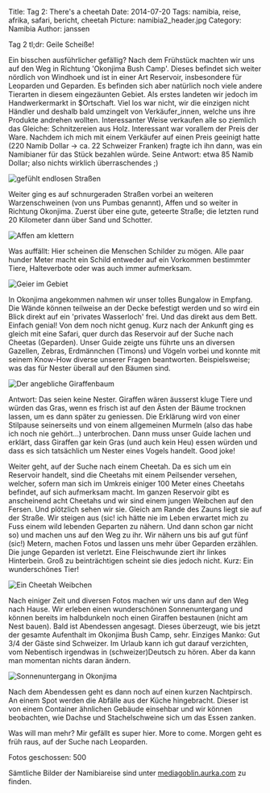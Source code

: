 Title: Tag 2: There's a cheetah
Date: 2014-07-20
Tags: namibia, reise, afrika, safari, bericht, cheetah
Picture: namibia2_header.jpg
Category: Namibia
Author: janssen

Tag 2 tl;dr: Geile Scheiße!

Ein bisschen ausführlicher gefällig? Nach dem Frühstück machten wir uns auf den Weg in Richtung 'Okonjima Bush Camp'. Dieses befindet sich weiter nördlich von Windhoek und ist in einer Art Reservoir, insbesondere für Leoparden und Geparden. Es befinden sich aber natürlich noch viele andere Tierarten in diesem eingezäunten Gebiet. Als erstes landeten wir jedoch im Handwerkermarkt in $Ortschaft. Viel los war nicht, wir die einzigen nicht Händler und deshalb bald umzingelt von Verkäufer_innen, welche uns ihre Produkte andrehen wollten. Interessanter Weise verkaufen alle so ziemlich das Gleiche: Schnitzereien aus Holz. Interessant war vorallem der Preis der Ware. Nachdem ich mich mit einem Verkäufer auf einen Preis geeinigt hatte (220 Namib Dollar -> ca. 22 Schweizer Franken) fragte ich ihn dann, was ein Namibianer für das Stück bezahlen würde. Seine Antwort: etwa 85 Namib Dollar; also nichts wirklich überraschendes ;)

![gefühlt endlosen Straßen](http://mediagoblin.aurka.com/mgoblin_media/media_entries/245/ABC1230.medium.jpg)

Weiter ging es auf schnurgeraden Straßen vorbei an weiteren Warzenschweinen (von uns Pumbas genannt), Affen und so weiter in Richtung Okonjima. Zuerst über eine gute, geteerte Straße; die letzten rund 20 Kilometer dann über Sand und Schotter.

![Affen am klettern](http://mediagoblin.aurka.com/mgoblin_media/media_entries/243/ABC1203.medium.jpg)

Was auffällt: Hier scheinen die Menschen Schilder zu mögen. Alle paar hunder Meter macht ein Schild entweder auf ein Vorkommen bestimmter Tiere, Halteverbote oder was auch immer aufmerksam.

![Geier im Gebiet](http://mediagoblin.aurka.com/mgoblin_media/media_entries/247/ABC1304.medium.jpg)

In Okonjima angekommen nahmen wir unser tolles Bungalow in Empfang. Die Wände können teilweise an der Decke befestigt werden und so wird ein Blick direkt auf ein 'privates Wasserloch' frei. Und das direkt aus dem Bett. Einfach genial! Von dem noch nicht genug. Kurz nach der Ankunft ging es gleich mit eine Safari, quer durch das Reservoir auf der Suche nach Cheetas (Geparden). Unser Guide zeigte uns führte uns an diversen Gazellen, Zebras, Erdmännchen (Timons) und Vögeln vorbei und konnte mit seinem Know-How diverse unserer Fragen beantworten. Beispielsweise; was das für Nester überall auf den Bäumen sind.

![Der angebliche Giraffenbaum](http://mediagoblin.aurka.com/mgoblin_media/media_entries/246/ABC1252_1.medium.jpg)

Antwort: Das seien keine Nester. Giraffen wären äusserst kluge Tiere und würden das Gras, wenn es frisch ist auf den Ästen der Bäume trocknen lassen, um es dann später zu geniessen. Die Erklärung wird von einer Stilpause seinerseits und von einem allgemeinen Murmeln (also das habe ich noch nie gehört...) unterbrochen. Dann muss unser Guide lachen und erklärt, dass Giraffen gar kein Gras (und auch kein Heu) essen würden und dass es sich tatsächlich um Nester eines Vogels handelt. Good joke!

Weiter geht, auf der Suche nach einem Cheetah. Da es sich um ein Reservoir handelt, sind die Cheetahs mit einem Peilsender versehen, welcher, sofern man sich im Umkreis einiger 100 Meter eines Cheetahs befindet, auf sich aufmerksam macht. Im ganzen Reservoir gibt es anscheinend acht Cheetahs und wir sind einem jungen Weibchen auf den Fersen. Und plötzlich sehen wir sie. Gleich am Rande des Zauns liegt sie auf der Straße. Wir steigen aus (sic! ich hätte nie im Leben erwartet mich zu Fuss einem wild lebenden Geparten zu nähern. Und dann schon gar nicht so) und machen uns auf den Weg zu ihr. Wir nähern uns bis auf gut fünf (sic!) Metern, machen Fotos und lassen uns mehr über Geparden erzählen. Die junge Geparden ist verletzt. Eine Fleischwunde ziert ihr linkes Hinterbein. Groß zu beinträchtigen scheint sie dies jedoch nicht. Kurz: Ein wunderschönes Tier!

![Ein Cheetah Weibchen](http://mediagoblin.aurka.com/mgoblin_media/media_entries/250/ABC1523.medium.jpg)

Nach einiger Zeit und diversen Fotos machen wir uns dann auf den Weg nach Hause. Wir erleben einen wunderschönen Sonnenuntergang und können bereits im halbdunkeln noch einen Giraffen bestaunen (nicht am Nest bauen). Bald ist Abendessen angesagt. Dieses überzeugt, wie bis jetzt der gesamte Aufenthalt im Okonjima Bush Camp, sehr. Einziges Manko: Gut 3/4 der Gäste sind Schweizer. Im Urlaub kann ich gut darauf verzichten, vom Nebentisch irgendwas in (schweizer)Deutsch zu hören. Aber da kann man momentan nichts daran ändern.

![Sonnenuntergang in Okonjima](http://mediagoblin.aurka.com/mgoblin_media/media_entries/253/ABC1668.medium.jpg)

Nach dem Abendessen geht es dann noch auf einen kurzen Nachtpirsch. An einem Spot werden die Abfälle aus der Küche hingebracht. Dieser ist von einem Container ähnlichen Gebäude einsehbar und wir können beobachten, wie Dachse und Stachelschweine sich um das Essen zanken.

Was will man mehr? Mir gefällt es super hier. More to come. Morgen geht es früh raus, auf der Suche nach Leoparden.

Fotos geschossen: 500

Sämtliche Bilder der Namibiareise sind unter [mediagoblin.aurka.com](http://mediagoblin.aurka.com/u/janssen/collection/namibia-2014/) zu finden.

